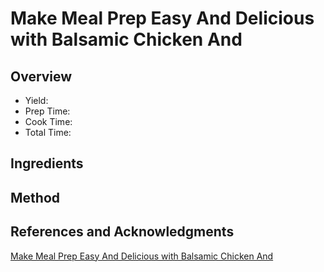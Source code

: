 # Make Meal Prep Easy And Delicious with Balsamic Chicken And

## Overview

- Yield:
- Prep Time:
- Cook Time:
- Total Time:

## Ingredients


## Method



## References and Acknowledgments

[Make Meal Prep Easy And Delicious with Balsamic Chicken And](https://www.buzzfeed.com/melissaboyajian/make-meal-prep-easy-and-delicious-with-balsamic-chicken-and)
